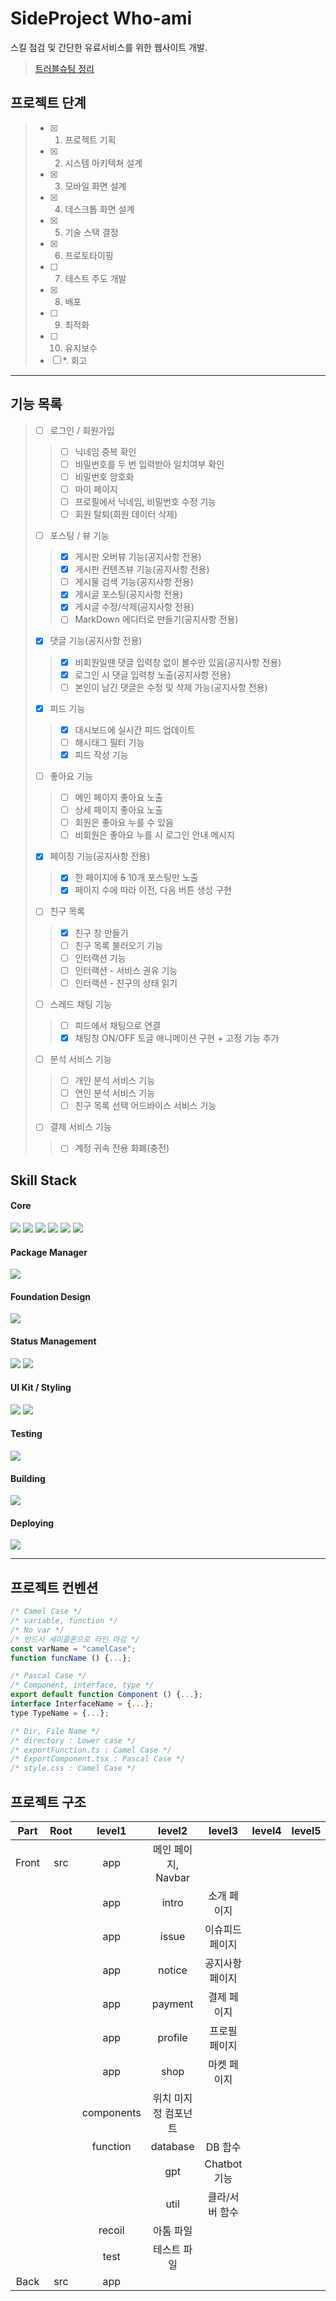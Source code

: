 # SideProject Who-ami
스킬 점검 및 간단한 유료서비스를 위한 웹사이트 개발.

> [트러블슈팅 정리](https://github.com/ChrisEuristic/SideProject_Community/blob/main/TroubleShooting.md)

## 프로젝트 단계

> - [x] 1. 프로젝트 기획
> - [x] 2. 시스템 아키텍쳐 설계
> - [x] 3. 모바일 화면 설계
> - [x] 4. 데스크톱 화면 설계
> - [x] 5. 기술 스택 결정
> - [x] 6. 프로토타이핑
> - [ ] 7. 테스트 주도 개발
> - [x] 8. 배포
> - [ ] 9. 최적화
> - [ ] 10. 유지보수
> - [ ] *. 회고


---
## 기능 목록
> - [ ] 로그인 / 회원가입
>> - [ ] 닉네임 중복 확인
>> - [ ] 비밀번호를 두 번 입력받아 일치여부 확인
>> - [ ] 비밀번호 암호화
>> - [ ] 마이 페이지
>> - [ ] 프로필에서 닉네임, 비밀번호 수정 기능
>> - [ ] 회원 탈퇴(회원 데이터 삭제)
> - [ ] 포스팅 / 뷰 기능
>> - [x] 게시판 오버뷰 기능(공지사항 전용)
>> - [x] 게시판 컨텐츠뷰 기능(공지사항 전용)
>> - [ ] 게시물 검색 기능(공지사항 전용)
>> - [x] 게시글 포스팅(공지사항 전용)
>> - [x] 게시글 수정/삭제(공지사항 전용)
>> - [ ] MarkDown 에디터로 만들기(공지사항 전용)
> - [x] 댓글 기능(공지사항 전용)
>> - [x] 비회원일땐 댓글 입력창 없이 볼수만 있음(공지사항 전용)
>> - [x] 로그인 시 댓글 입력창 노출(공지사항 전용)
>> - [ ] 본인이 남긴 댓글은 수정 및 삭제 가능(공지사항 전용)
> - [x] 피드 기능
>> - [x] 대시보드에 실시간 피드 업데이트
>> - [ ] 해시태그 필터 기능
>> - [x] 피드 작성 기능
> - [ ] 좋아요 기능
>> - [ ] 메인 페이지 좋아요 노출
>> - [ ] 상세 페이지 좋아요 노출
>> - [ ] 회원은 좋아요 누를 수 있음
>> - [ ] 비회원은 좋아요 누를 시 로그인 안내 메시지
> - [x] 페이징 기능(공지사항 전용)
>> - [x] 한 페이지에 ~~5~~ 10개 포스팅만 노출
>> - [x] 페이지 수에 따라 이전, 다음 버튼 생성 구현
> - [ ] 친구 목록
>> - [x] 친구 창 만들기
>> - [ ] 친구 목록 불러오기 기능
>> - [ ] 인터랙션 기능
>> - [ ] 인터랙션 - 서비스 권유 기능
>> - [ ] 인터랙션 - 친구의 상태 읽기
> - [ ] 스레드 채팅 기능
>> - [ ] 피드에서 채팅으로 연결
>> - [x] 채팅창 ON/OFF 토글 애니메이션 구현 + 고정 기능 추가
> - [ ] 분석 서비스 기능
>> - [ ] 개인 분석 서비스 기능
>> - [ ] 연인 분석 서비스 기능
>> - [ ] 친구 목록 선택 어드바이스 서비스 기능
> - [ ] 결제 서비스 기능
>> - [ ] 계정 귀속 전용 화폐(충전)


## Skill Stack

#### Core
<img src="https://img.shields.io/badge/-Next.JS 13.4.2-000000?logo=next.js&logoColor=white">  <img src="https://img.shields.io/badge/-TypeScript 5.0.4-3178C6?logo=typescript&logoColor=white">  <img src="https://img.shields.io/badge/-Node.js 18.16.0-339933?logo=node.js&logoColor=white">  <img src="https://img.shields.io/badge/-Express.js 4.18.2-4479A1?logo=express&logoColor=white">  <img src="https://img.shields.io/badge/-MySQL 8.0(Develop)-4479A1?logo=mysql&logoColor=white">  <img src="https://img.shields.io/badge/-postgreSQL(Vercel Production)-4169E1?logo=postgresql&logoColor=white"> 

#### Package Manager
<img src="https://img.shields.io/badge/-npm-CB3837?logo=npm&logoColor=white">

#### Foundation Design
<img src="https://img.shields.io/badge/-Figma-F24E1E?logo=figma&logoColor=white">

#### Status Management
<img src="https://img.shields.io/badge/-Recoil-4169E1?logo=relay&logoColor=white">
<img src="https://img.shields.io/badge/-Redux Toolkit(Before)-764ABC?logo=redux&logoColor=white">

#### UI Kit / Styling
<img src="https://img.shields.io/badge/-Tailwind 3.3.2-06B6D4?logo=tailwindcss&logoColor=white">  <img src="https://img.shields.io/badge/-React Icons-61DAFB?logo=react&logoColor=white">

#### Testing
<img src="https://img.shields.io/badge/-Jest-C21325?logo=jest&logoColor=white">

#### Building
<img src="https://img.shields.io/badge/-Webpack-8DD6F9?logo=webpack&logoColor=white">

#### Deploying
<img src="https://img.shields.io/badge/-Vercel-000000?logo=vercel&logoColor=white">

---

## 프로젝트 컨벤션
```javascript
/* Camel Case */
/* variable, function */
/* No var */
/* 반드시 세미콜론으로 라인 마감 */
const varName = "camelCase";
function funcName () {...};

/* Pascal Case */
/* Component, interface, type */
export default function Component () {...};
interface InterfaceName = {...};
type TypeName = {...};

/* Dir, File Name */
/* directory : Lower case */
/* exportFunction.ts : Camel Case */
/* ExportComponent.tsx : Pascal Case */
/* style.css : Camel Case */
```


## 프로젝트 구조

| Part | Root | level1 | level2 | level3 | level4 | level5 | level6 | level7 | level8 | level9 | level10 |
|:-----:|:---:|:---:|:---:|:---:|:---:|:---:|:---:|:---:|:---:|:---:|:---:|
| Front | src | app | 메인 페이지, Navbar |
|       |     | app | intro | 소개 페이지 |
|       |     | app | issue | 이슈피드 페이지 |
|       |     | app | notice | 공지사항 페이지 |
|       |     | app | payment | 결제 페이지 |
|       |     | app | profile | 프로필 페이지 |
|       |     | app | shop | 마켓 페이지 |
|       |     | components | 위치 미지정 컴포넌트 |
|       |     | function | database | DB 함수 |
|       |     |          | gpt      | Chatbot 기능 |
|       |     |          | util     | 클라/서버 함수 |
|       |     | recoil | 아톰 파일 |
|       |     | test | 테스트 파일 |
| Back  | src | app |
